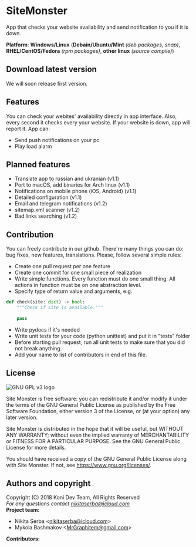# SiteMonster
App that checks your website availability and send notification to you if it is down.

**Platform**: **Windows/Linux** (**Debain/Ubuntu/Mint** *(deb packages, snap)*, **RHEL/CentOS/Fedora** *(rpm packages)*, **other linux** *(source compile)*)
## Download latest version
We will soon release first version.
## Features
You can check your webites' availability directly in app interface. Also, every second it checks every your website. If your website is down, app will report it. App can:
* Send push notifications on your pc
* Play load alarm
## Planned features
* Translate app to russian and ukranian (v1.1)
* Port to macOS, add binaries for Arch linux (v1.1)
* Notifications on mobile phone (iOS, Android) (v1.1)
* Detailed configuration (v1.1)
* Email and telegram notifications (v1.2)
* sitemap.xml scanner (v1.2)
* Bad links searching (v1.2)
## Contribution
You can freely contribute in our github. There're many things you can do: bug fixes, new features, translations. Please,
follow several simple rules:
* Create one pull request per one feature
* Create one commit for one small piece of realization
* Write simple functions. Every function must do one small thing. All actions in function must be on one abstraction level.
* Specify type of return value and arguments, e.g.
```python 
def check(site: dict) -> bool:
    """Check if site is available."""
    
    pass
```
* Write pydocs if it's needed
* Write unit tests for your code (python unittest) and put it in "tests" folder
* Before starting pull request, run all unit tests to make sure that you did not break anything.
* Add your name to list of contributors in end of this file.
## License
![GNU GPL v3 logo](https://www.gnu.org/graphics/gplv3-127x51.png)

Site Monster is free software: you can redistribute it and/or modify
it under the terms of the GNU General Public License as published by
the Free Software Foundation, either version 3 of the License, or
(at your option) any later version.

Site Monster is distributed in the hope that it will be useful,
but WITHOUT ANY WARRANTY; without even the implied warranty of
MERCHANTABILITY or FITNESS FOR A PARTICULAR PURPOSE.  See the
GNU General Public License for more details.

You should have received a copy of the GNU General Public License
along with Site Monster.  If not, see <https://www.gnu.org/licenses/>.
## Authors and copyright
Copyright (C) 2018 Koni Dev Team, All Rights Reserved<br>
*For any questions contact <nikitaserba@icloud.com><br>*
**Project team:**
* Nikita Serba <<nikitaserba@icloud.com>>
* Mykola Bashmakov <<MrGraphitem@gmail.com>>

**Contributors:**
